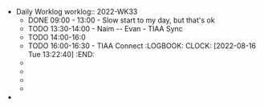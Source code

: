 - Daily Worklog
  worklog:: 2022-WK33
	- DONE 09:00 - 13:00 - Slow start to my day, but that's ok
	- TODO 13:30-14:00 - Naim -- Evan - TIAA Sync
	- TODO 14:00-16:0
	- TODO 16:00-16:30 - TIAA Connect
	  :LOGBOOK:
	  CLOCK: [2022-08-16 Tue 13:22:40]
	  :END:
	-
	-
	-
	-
-